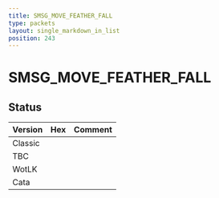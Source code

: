 ```yaml
---
title: SMSG_MOVE_FEATHER_FALL
type: packets
layout: single_markdown_in_list
position: 243
---
```


# SMSG_MOVE_FEATHER_FALL

## Status

Version | Hex | Comment
---------- | ---------- | ---------- 
Classic |  |  
TBC |  |  
WotLK |  |  
Cata |  |  
